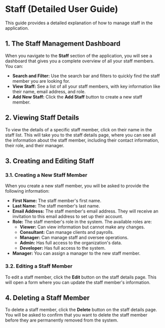 
# Staff (Detailed User Guide)

This guide provides a detailed explanation of how to manage staff in the application.

## 1. The Staff Management Dashboard

When you navigate to the **Staff** section of the application, you will see a dashboard that gives you a complete overview of all your staff members. You can:

*   **Search and Filter:** Use the search bar and filters to quickly find the staff member you are looking for.
*   **View Staff:** See a list of all your staff members, with key information like their name, email address, and role.
*   **Add New Staff:** Click the **Add Staff** button to create a new staff member.

## 2. Viewing Staff Details

To view the details of a specific staff member, click on their name in the staff list. This will take you to the staff details page, where you can see all the information about the staff member, including their contact information, their role, and their manager.

## 3. Creating and Editing Staff

### 3.1. Creating a New Staff Member

When you create a new staff member, you will be asked to provide the following information:

*   **First Name:** The staff member's first name.
*   **Last Name:** The staff member's last name.
*   **Email Address:** The staff member's email address. They will receive an invitation to this email address to set up their account.
*   **Role:** The staff member's role in the system. The available roles are:
    *   **Viewer:** Can view information but cannot make any changes.
    *   **Consultant:** Can manage clients and payrolls.
    *   **Manager:** Can manage staff and oversee operations.
    *   **Admin:** Has full access to the organization's data.
    *   **Developer:** Has full access to the system.
*   **Manager:** You can assign a manager to the new staff member.

### 3.2. Editing a Staff Member

To edit a staff member, click the **Edit** button on the staff details page. This will open a form where you can update the staff member's information.

## 4. Deleting a Staff Member

To delete a staff member, click the **Delete** button on the staff details page. You will be asked to confirm that you want to delete the staff member before they are permanently removed from the system.
